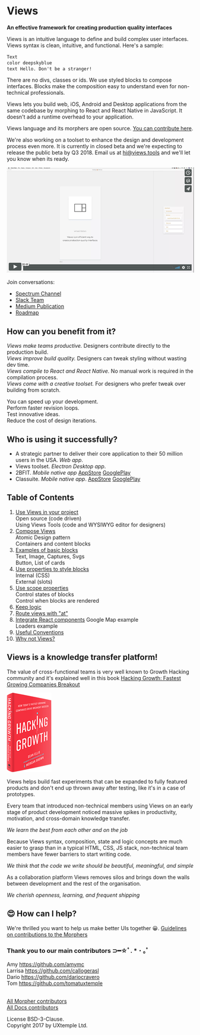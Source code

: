 # Views
**An effective framework for creating production quality interfaces**

Views is an intuitive language to define and build complex user interfaces.
Views syntax is clean, intuitive, and functional. Here's a sample:

```views
Text
color deepskyblue
text Hello. Don't be a stranger!
```

There are no divs, classes or ids. We use styled blocks to compose interfaces.
Blocks make the composition easy to understand even for non-technical professionals.

Views lets you build web, iOS, Android and Desktop applications from the same codebase by
morphing to React and React Native in JavaScript. It doesn't add a runtime
overhead to your application.

Views language and its morphers are open source.
[You can contribute here](https://github.com/viewstools/morph).

We're also working on a toolset to enhance the design and development process
even more. It is currently in closed beta and we're expecting to release
the public beta by Q3 2018. Email us at hi@views.tools and we'll let you
know when its ready.

[![Here is a quick (2:44s) overview](images/ViewsToolsOverview.png)](https://vimeo.com/248484288)

Join conversations:
- [Spectrum Channel](https://spectrum.chat/?t=ba1ad612-c26e-446f-9aa3-76f0c7ca6c81)
- [Slack Team](https://slack.viewsdx.com/)
- [Medium Publication](https://medium.com/viewsdx)
- [Roadmap](https://trello.com/b/NhIKKbol/views-roadmap)

## How can you benefit from it?
_Views make teams productive._ Designers contribute directly to the production build.</br>
_Views improve build quality._ Designers can tweak styling without wasting dev time.</br>
_Views compile to React and React Native._ No manual work is required in the compilation process.</br>
_Views come with a creative toolset._ For designers who prefer tweak over building from scratch.

You can speed up your development.</br>
Perform faster revision loops.</br>
Test innovative ideas.</br>
Reduce the cost of design iterations.</br>

## Who is using it successfully?
- A strategic partner to deliver their core application to their 50 million users in the USA. _Web app_.
- Views toolset. _Electron Desktop app_.
- 2BFIT. _Mobile native app_ [AppStore](https://itunes.apple.com/us/app/2bfit/id1279427455?mt=8&ign-mpt=uo%3D4) [GooglePlay](https://play.google.com/store/apps/details?id=com.viewsdx.app2bfit&hl=en)
- Classuite. _Mobile native app_. [AppStore](https://itunes.apple.com/us/app/classuite-workspaces/id1329983329?mt=8) [GooglePlay](https://play.google.com/store/apps/details?id=com.classuite.workspces)

## Table of Contents
1. [Use Views in your project](UseViews/README.md)</br>
Open source (code driven)</br>
Using Views Tools (code and WYSIWYG editor for designers)</br>
2. [Compose Views](CompositionModel/README.md)</br>
Atomic Design pattern</br>
Containers and content blocks</br>
3. [Examples of basic blocks](Blocks/README.md)</br>
Text, Image, Captures, Svgs</br>
Button, List of cards</br>
4. [Use properties to style blocks](Properties/README.md)</br>
Internal (CSS)</br>
External (slots)</br>
5. [Use scope properties ](Scopes/README.md)</br>
Control states of blocks</br>
Control when blocks are rendered</br>
6. [Keep logic ](Logic/README.md)
7. [Route views with "at"](Routes/README.md)
8. [Integrate React components](ReactComponents/README.md)
Google Map example</br>
Loaders example</br>
9. [Useful Conventions](Conventions/README.md)
10. [Why not Views?](WhyNotViews/README.md)

## Views is a knowledge transfer platform!
The value of cross-functional teams is very well known to Growth Hacking community
and it's explained well in this book [Hacking Growth: Fastest Growing Companies Breakout](https://www.amazon.com/Hacking-Growth-Fastest-Growing-Companies-Breakout/dp/045149721X)

![Cover of the mentioned book](images/growthhackingsmall.jpg)

Views helps build fast experiments that can be expanded to fully featured products
and don't end up thrown away after testing, like it's in a case of prototypes.

Every team that introduced non-technical members using Views on an early stage of
product development noticed massive spikes in productivity, motivation, and cross-domain
knowledge transfer.

_We learn the best from each other and on the job_

Because Views syntax, composition, state and logic concepts are much easier to
grasp than in a typical HTML, CSS, JS stack, non-technical team members have fewer
barriers to start writing code.

_We think that the code we write should be beautiful, meaningful, and simple_

As a collaboration platform Views removes silos and brings down the walls between
development and the rest of the organisation.

_We cherish openness, learning, and frequent shipping_

## 😍 How can I help?
We're thrilled you want to help us make better UIs together 😀.
[Guidelines on contributions to the Morphers](https://github.com/viewstools/morph/blob/master/CONTRIBUTING.md)

### Thank you to our main contributors ⊃━☆ﾟ. * ･ ｡ﾟ
Amy https://github.com/amymc</br>
Larrisa https://github.com/callogerasl</br>
Dario https://github.com/dariocravero</br>
Tom https://github.com/tomatuxtemple</br></br>

[All Morpher contributors](https://github.com/viewstools/morph/graphs/contributors)</br>
[All Docs contributors](https://github.com/viewstools/docs/graphs/contributors)</br>

License BSD-3-Clause.<br>
Copyright 2017 by UXtemple Ltd.
